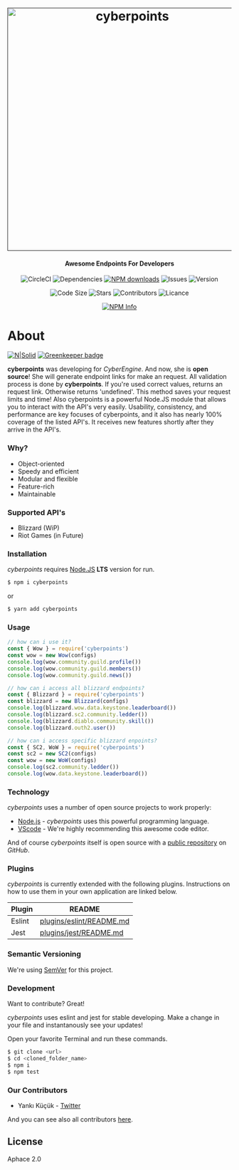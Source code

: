 <h1 align="center">
  <br>
    <a href=""><img src="https://image.ibb.co/mDgm3U/cpoints.png" width="546" alt="cyberpoints" /></a>
  <br>
</h1>
<h4 align="center">Awesome Endpoints For Developers</h4>
<p align="center">
  <a><img src="https://img.shields.io/circleci/build/github/kendinikertenkelebek/cyberpoints/master?style=flat-square" alt="CircleCI"></a>
  <a><img src="https://img.shields.io/david/kendinikertenkelebek/cyberpoints?style=flat-square" alt="Dependencies"></a>
  <a href="https://www.npmjs.com/package/cyberpoints"><img src="https://img.shields.io/npm/dt/cyberpoints.svg?maxAge=3600&style=flat-square" alt="NPM downloads" /></a>
  <a><img src="https://img.shields.io/github/issues/kendinikertenkelebek/cyberpoints?style=flat-square" alt="Issues"></a>
  <a><img src="https://img.shields.io/github/package-json/v/kendinikertenkelebek/cyberpoints/master?color=red&style=flat-square" alt="Version"></a>
</p>
<p align="center">
  <a><img src="https://img.shields.io/github/languages/code-size/kendinikertenkelebek/cyberpoints?style=flat-square" alt="Code Size"></a>
  <a><img src="https://img.shields.io/github/stars/kendinikertenkelebek/cyberpoints?style=flat-square" alt="Stars"></a>
  <a><img src="https://img.shields.io/github/contributors/kendinikertenkelebek/cyberpoints?style=flat-square" alt="Contributors"></a>
  <a><img src="https://img.shields.io/github/license/kendinikertenkelebek/cyberpoints?style=flat-square" alt="Licance"></a>
</p>
<p align="center">
  <a href="https://nodei.co/npm/cyberpoints/"><img src="https://nodei.co/npm/cyberpoints.png?downloads=true&downloadRank=true&stars=true" alt="NPM Info" /></a>
</p>

# About

[![N|Solid](https://cldup.com/dTxpPi9lDf.thumb.png)](https://nodesource.com/products/nsolid) [![Greenkeeper badge](https://badges.greenkeeper.io/kendinikertenkelebek/cyberpoints.svg)](https://greenkeeper.io/)

**cyberpoints** was developing for _CyberEngine_. And now, she is **open source**! She will generate endpoint links for make an request. All validation process is done by **cyberpoints**.
If you're used correct values, returns an request link. Otherwise returns 'undefined'. This method saves your request limits and time! Also cyberpoints is a powerful Node.JS module that allows you to interact with the API's very easily. Usability, consistency, and performance are key focuses of cyberpoints, and it also has nearly 100% coverage of the listed API's. It receives new features shortly after they arrive in the API's.

### Why?

- Object-oriented
- Speedy and efficient
- Modular and flexible
- Feature-rich
- Maintainable

### Supported API's

- Blizzard (WiP)
- Riot Games (in Future)

### Installation

_cyberpoints_ requires [Node.JS](https://nodejs.org/en/download/) **LTS** version for run.

```sh
$ npm i cyberpoints
```

or

```sh
$ yarn add cyberpoints
```

### Usage

```js
// how can i use it?
const { Wow } = require('cyberpoints')
const wow = new Wow(configs)
console.log(wow.community.guild.profile())
console.log(wow.community.guild.members())
console.log(wow.community.guild.news())

// how can i access all blizzard endpoints?
const { Blizzard } = require('cyberpoints')
const blizzard = new Blizzard(configs)
console.log(blizzard.wow.data.keystone.leaderboard())
console.log(blizzard.sc2.community.ledder())
console.log(blizzard.diablo.community.skill())
console.log(blizzard.outh2.user())

// how can i access specific blizzard enpoints?
const { SC2, WoW } = require('cyberpoints')
const sc2 = new SC2(configs)
const wow = new WoW(configs)
console.log(sc2.community.ledder())
console.log(wow.data.keystone.leaderboard())
```

### Technology

_cyberpoints_ uses a number of open source projects to work properly:

- [Node.js] - _cyberpoints_ uses this powerful programming language.
- [VScode] - We're highly recommending this awesome code editor.

And of course _cyberpoints_ itself is open source with a [public repository][repository] on _GitHub_.

### Plugins

_cyberpoints_ is currently extended with the following plugins. Instructions on how to use them in your own application are linked below.

| Plugin      | README                                    |
| ----------- | ----------------------------------------- |
| Eslint      | [plugins/eslint/README.md][ple]           |
| Jest        | [plugins/jest/README.md][plj]             |

### Semantic Versioning

We're using [SemVer][semver] for this project.

### Development

Want to contribute? Great!

_cyberpoints_ uses eslint and jest for stable developing.
Make a change in your file and instantanously see your updates!

Open your favorite Terminal and run these commands.

```sh
$ git clone <url>
$ cd <cloned_folder_name>
$ npm i
$ npm test
```

### Our Contributors

- Yankı Küçük - [Twitter][yk]

And you can see also all contributors [here][contributors].

[twitter]: https://developer.twitter.com/en/docs/basics/twitter-ids.html
[node.js]: http://nodejs.org
[vscode]: https://code.visualstudio.com/insiders/
[repository]: https://github.com/kendinikertenkelebek/cyberpoints
[plj]: https://github.com/facebook/jest/blob/master/README.md
[ple]: https://github.com/eslint/eslint/blob/master/README.md
[semver]: https://semver.org
[yk]: https://twitter.com/seviyorumstop
[contributors]: https://github.com/kendinikertenkelebek/cyberpoints/graphs/contributors

## License

Aphace 2.0
